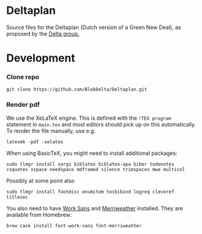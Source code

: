 # Deltaplan

Source files for the Deltaplan (Dutch version of a Green New Deal), as proposed by the [Delta group.](https://delta.groenlinks.nl/)

# Development

### Clone repo

	git clone https://github.com/BlokDelta/Deltaplan.git

### Render pdf

We use the XeLaTeX engine. This is defined with the `!TEX program` statement in `main.tex` and most editors should pick up on this automatically. To render the file manually, use e.g.

	latexmk -pdf -xelatex

When using BasicTeX, you might need to install additional packages:

	sudo tlmgr install xargs biblatex biblatex-apa biber todonotes csquotes xspace needspace mdframed silence trimspaces mwe multicol

Possibly at some point also

	sudo tlmgr install footmisc enumitem tocbibind logreq cleveref titlesec


You also need to have [Work Sans](https://weiweihuanghuang.github.io/Work-Sans/) and [Merriweather](https://github.com/SorkinType/Merriweather) installed. They are available from Homebrew:

	brew cask install font-work-sans font-merriweather
